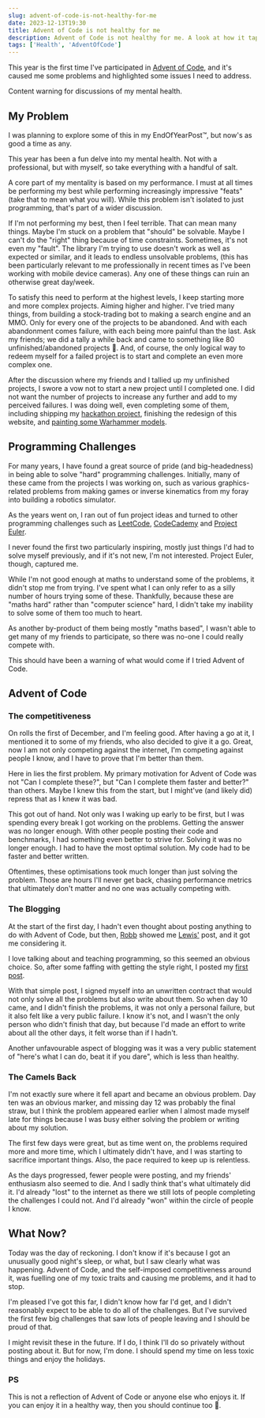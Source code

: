 ```yaml
---
slug: advent-of-code-is-not-healthy-for-me
date: 2023-12-13T19:30
title: Advent of Code is not healthy for me
description: Advent of Code is not healthy for me. A look at how it taps into my negative traits and why I must stop participating. CW; Mental health.
tags: ['Health', 'AdventOfCode']
---
```


This year is the first time I've participated in [Advent of Code](https://adventofcode.com/), and it's caused me some problems and highlighted some issues I need to address.

Content warning for discussions of my mental health.

## My Problem

I was planning to explore some of this in my EndOfYearPost™️, but now's as good a time as any. 

This year has been a fun delve into my mental health. Not with a professional, but with myself, so take everything with a handful of salt.

A core part of my mentality is based on my performance. I must at all times be performing my best while performing increasingly impressive "feats" (take that to mean what you will). While this problem isn't isolated to just programming, that's part of a wider discussion.

If I'm not performing my best, then I feel terrible. That can mean many things. Maybe I'm stuck on a problem that "should" be solvable. Maybe I can't do the "right" thing because of time constraints. Sometimes, it's not even my "fault". The library I'm trying to use doesn't work as well as expected or similar, and it leads to endless unsolvable problems, (this has been particularly relevant to me professionally in recent times as I've been working with mobile device cameras). Any one of these things can ruin an otherwise great day/week.

To satisfy this need to perform at the highest levels, I keep starting more and more complex projects. Aiming higher and higher. I've tried many things, from building a stock-trading bot to making a search engine and an MMO. Only for every one of the projects to be abandoned. And with each abandonment comes failure, with each being more painful than the last. Ask my friends; we did a tally a while back and came to something like 80 unfinished/abandoned projects 🫠. And, of course, the only logical way to redeem myself for a failed project is to start and complete an even more complex one.

After the discussion where my friends and I tallied up my unfinished projects, I swore a vow not to start a new project until I completed one. I did not want the number of projects to increase any further and add to my perceived failures. I was doing well, even completing some of them, including shipping my [hackathon project](https://zoeaubert.me/blog/hackathon-accelos/), finishing the redesign of this website, and [painting some Warhammer models](https://zoeaubert.me/micros/2023/12/111539387340900611/).

## Programming Challenges

For many years, I have found a great source of pride (and big-headedness) in being able to solve "hard" programming challenges. Initially, many of these came from the projects I was working on, such as various graphics-related problems from making games or inverse kinematics from my foray into building a robotics simulator.

As the years went on, I ran out of fun project ideas and turned to other programming challenges such as [LeetCode](https://leetcode.com/), [CodeCademy](https://www.codecademy.com/) and [Project Euler](https://projecteuler.net/).

I never found the first two particularly inspiring, mostly just things I'd had to solve myself previously, and if it's not new, I'm not interested. Project Euler, though, captured me.

While I'm not good enough at maths to understand some of the problems, it didn't stop me from trying. I've spent what I can only refer to as a silly number of hours trying some of these. Thankfully, because these are "maths hard" rather than "computer science" hard, I didn't take my inability to solve some of them too much to heart.

As another by-product of them being mostly "maths based", I wasn't able to get many of my friends to participate, so there was no-one I could really compete with.

This should have been a warning of what would come if I tried Advent of Code.

## Advent of Code

### The competitiveness 

On rolls the first of December, and I'm feeling good. After having a go at it, I mentioned it to some of my friends, who also decided to give it a go. Great, now I am not only competing against the internet, I'm competing against people I know, and I have to prove that I'm better than them.

Here in lies the first problem. My primary motivation for Advent of Code was not "Can I complete these?", but "Can I complete them faster and better?" than others. Maybe I knew this from the start, but I might've (and likely did) repress that as I knew it was bad. 

This got out of hand. Not only was I waking up early to be first, but I was spending every break I got working on the problems. Getting the answer was no longer enough. With other people posting their code and benchmarks, I had something even better to strive for. Solving it was no longer enough. I had to have the most optimal solution. My code had to be faster and better written.

Oftentimes, these optimisations took much longer than just solving the problem. Those are hours I'll never get back, chasing performance metrics that ultimately don't matter and no one was actually competing with.

### The Blogging

At the start of the first day, I hadn't even thought about posting anything to do with Advent of Code, but then, [Robb](https://rknight.me/) showed me [Lewis'](https://lewisdale.dev/post/advent-of-code-2023-day-one/) post, and it got me considering it.

I love talking about and teaching programming, so this seemed an obvious choice. So, after some faffing with getting the style right, I posted my [first post](https://zoeaubert.me/blog/advent-of-code-2023-day-01/).

With that simple post, I signed myself into an unwritten contract that would not only solve all the problems but also write about them. So when day 10 came, and I didn't finish the problems, it was not only a personal failure, but it also felt like a very public failure. I know it's not, and I wasn't the only person who didn't finish that day, but because I'd made an effort to write about all the other days, it felt worse than if I hadn't.

Another unfavourable aspect of blogging was it was a very public statement of "here's what I can do, beat it if you dare", which is less than healthy.

### The Camels Back

I'm not exactly sure where it fell apart and became an obvious problem. Day ten was an obvious marker, and missing day 12 was probably the final straw, but I think the problem appeared earlier when I almost made myself late for things because I was busy either solving the problem or writing about my solution.

The first few days were great, but as time went on, the problems required more and more time, which I ultimately didn't have, and I was starting to sacrifice important things. Also, the pace required to keep up is relentless.

As the days progressed, fewer people were posting, and my friends' enthusiasm also seemed to die. And I sadly think that's what ultimately did it. I'd already "lost" to the internet as there we still lots of people completing the challenges I could not. And I'd already "won" within the circle of people I know.

## What Now?

Today was the day of reckoning. I don't know if it's because I got an unusually good night's sleep, or what, but I saw clearly what was happening. Advent of Code, and the self-imposed competitiveness around it, was fuelling one of my toxic traits and causing me problems, and it had to stop.

I'm pleased I've got this far, I didn't know how far I'd get, and I didn't reasonably expect to be able to do all of the challenges. But I've survived the first few big challenges that saw lots of people leaving and I should be proud of that.

I might revisit these in the future. If I do, I think I'll do so privately without posting about it. But for now, I'm done. I should spend my time on less toxic things and enjoy the holidays.

### PS

This is not a reflection of Advent of Code or anyone else who enjoys it. If you can enjoy it in a healthy way, then you should continue too 🙂.
